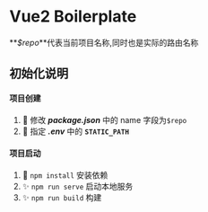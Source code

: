 # Vue2 Boilerplate

**_$repo_**代表当前项目名称,同时也是实际的路由名称

## 初始化说明

#### 项目创建

1. 🌈 修改 **_package.json_** 中的 name 字段为`$repo`
2. 🌈 指定 **_.env_** 中的 **`STATIC_PATH`**

#### 项目启动

1. 🌈 `npm install` 安装依赖
2. ✨ `npm run serve` 启动本地服务
3. ✨ `npm run build` 构建
